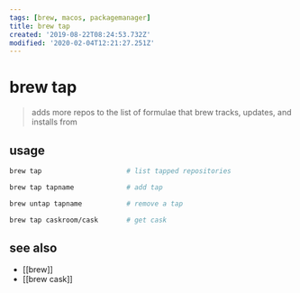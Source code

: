 ```yaml
---
tags: [brew, macos, packagemanager]
title: brew tap
created: '2019-08-22T08:24:53.732Z'
modified: '2020-02-04T12:21:27.251Z'
---
```


# brew tap

> adds more repos to the list of formulae that brew tracks, updates, and installs from

## usage
```sh
brew tap                     # list tapped repositories

brew tap tapname             # add tap

brew untap tapname           # remove a tap

brew tap caskroom/cask       # get cask
```

## see also
- [[brew]]
- [[brew cask]]
